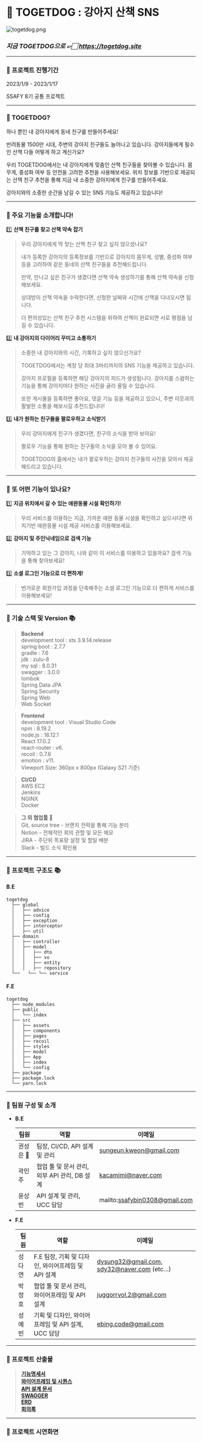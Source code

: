 # 🐶 TOGETDOG : 강아지 산책 SNS

![togetdog.png](https://s3.us-west-2.amazonaws.com/secure.notion-static.com/78d04b67-6415-47a6-8273-44d12ed46c17/togetdog.png?X-Amz-Algorithm=AWS4-HMAC-SHA256&X-Amz-Content-Sha256=UNSIGNED-PAYLOAD&X-Amz-Credential=AKIAT73L2G45EIPT3X45%2F20230213%2Fus-west-2%2Fs3%2Faws4_request&X-Amz-Date=20230213T062927Z&X-Amz-Expires=86400&X-Amz-Signature=0a9515192dc3c43908e6eec7a7a6d5ed813df9ac6a956f996aefee6a3c386290&X-Amz-SignedHeaders=host&response-content-disposition=filename%3D%22togetdog.png%22&x-id=GetObject)

### ***지금 TOGETDOG으로 👉🏻 https://togetdog.site***
---
### **💚 프로젝트 진행기간** ###
<p> 2023/1/9 - 2023/1/17 </p>
<p> SSAFY 8기 공통 프로젝트 </p>

---

### **💛 TOGETDOG?**
하나 뿐인 내 강아지에게 동네 친구를 만들어주세요!

반려동물 1500만 시대, 주변의 강아지 친구들도 늘어나고 있습니다. 강아지들에게 필수인 산책 다들 어떻게 하고 계신가요?

우리 TOGETDOG에서는 내 강아지에게 맞춤인 산책 친구들을 찾아볼 수 있습니다. 몸무게, 중성화 여부 등 안전을 고려한 추천을 사용해보세요. 위치 정보를 기반으로 제공되는 산책 친구 추천을 통해 지금 내 소중한 강아지에게 친구를 만들어주세요.

강아지와의 소중한 순간을 남길 수 있는 SNS 기능도 제공하고 있습니다!

---

### **💚 주요 기능을 소개합니다!** ###

1️⃣ **산책 친구를 찾고 산책 약속 잡기**

> 우리 강아지에게 딱 맞는 산책 친구 찾고 싶지 않으셨나요?
> 
> 내가 등록한 강아지의 등록정보를 기반으로 강아지의 몸무게, 성별, 중성화 여부 등을 고려하여 같은 동네의 산책 친구들을 추천해드립니다. 
>
> 만약, 만나고 싶은 친구가 생겼다면 산책 약속 생성하기를 통해 산책 약속을 신청해보세요.
>
> 상대방이 산책 약속을 수락한다면, 신청한 날짜와 시간에 산책을 다녀오시면 됩니다.
>
> 더 편의성있는 산책 친구 추천 시스템을 위하여 산책이 완료되면 서로 평점을 남길 수 있습니다.

2️⃣ **내 강아지의 다이어리 꾸미고 소통하기**

> 소중한 내 강아지와의 시간, 기록하고 싶지 않으신가요?
> 
> TOGETDOG에서는 계정 당 최대 3마리까지의 SNS 기능을 제공하고 있습니다. 
> 
> 강아지 프로필을 등록하면 해당 강아지의 피드가 생성됩니다. 강아지를 스왑하는 기능을 통해 강아지마다 원하는 사진을 골라 올릴 수 있습니다. 
>
> 또한 게시물을 등록하면 좋아요, 댓글 기능 등을 제공하고 있으니, 주변 이웃과의 활발한 소통을 해보시길 추천드립니다!

3️⃣ **내가 원하는 친구들을 팔로우하고 소식받기**

> 우리 강아지에게 친구가 생겼다면, 친구의 소식을 받아 보아요!
>
> 팔로우 기능을 통해 원하는 친구들의 소식을 모아 볼 수 있어요.
>
> TOGETDOG의 홈에서는 내가 팔로우하는 강아지 친구들의 사진을 모아서 제공해드리고 있습니다.

--- 
### **💛 또 어떤 기능이 있나요?**

1️⃣ **지금 위치에서 갈 수 있는 애완동물 시설 확인하기!**
> 우리 서비스를 이용하는 지금, 가까운 애완 동물 시설을 확인하고 싶으시다면 위치기반 애완동물 시설 제공 서비스를 이용해보세요.

2️⃣ **강아지 및 주인닉네임으로 검색 기능**
> 기억하고 있는 그 강아지, 나와 같이 이 서비스를 이용하고 있을까요? 검색 기능을 통해 찾아보세요!

3️⃣ **소셜 로그인 기능으로 더 편하게!**
> 번거로운 회원가입 과정을 단축해주는 소셜 로그인 기능으로 더 편하게 서비스를 이용해보세요!

---

### **💚 기술 스택 및 Version 📚** ###

> **Backend** <br>
development tool : sts 3.9.14.release <br>
spring boot : 2.7.7 <br>
gradle : 7.6 <br>
jdk : zulu-8 <br>
my sql : 8.0.31 <br>
swagger : 3.0.0 <br>
lombok <br>
Spring Data JPA <br>
Spring Security <br>
Spring Web <br>
Web Socket <br>


> **Frontend** <br>
development tool : Visual Studio Code <br>
npm : 8.19.2 <br>
node.js : 18.12.1 <br>
React 17.0.2 <br>
react-router : v6. <br>
recoil : 0.7.6 <br>
emotion : v11. <br>
Viewport Size: 360px x 800px (Galaxy S21 기준) <br>

>**CI/CD** <br>
AWS EC2 <br>
Jenkins <br>
NGINX <br>
Docker <br>

>**그 외 협업툴 📕** <br>
Git, source tree - 브랜치 전략을 통해 기능 분리<br>
Notion - 전체적인 회의 관할 및 모든 메모<br>
JIRA - 주단위 목표량 설정 및 할일 배분 <br>
Slack - 빌드 소식 확인용 <br>

--- 

### **💛 프로젝트 구조도 📚** ###

#### B.E
```
togetdog
  ├── global
  │   ├── advice
  │   ├── config
  │   ├── exception
  │   ├── interceptor
  │   ├── util
  ├── domain
  │   ├── controller
  │   ├── model
  │   │   ├── dto
  │   │   ├── vo
  │   │   ├── entity
  │   │   ├── repository
  └──	└── └── service 
```

#### F.E
```
togetdog
  ├── node_modules
  ├── public
  │   └── index
  ├── src
  │   ├── assets
  │   ├── components
  │   ├── pages
  │   ├── recoil
  │   ├── styles
  │   ├── model
  │   ├── App
  │   ├── index
  │   └── config
  ├── package
  ├── package.lock
  └── yarn.lock
```

---

### **💚 팀원 구성 및 소개** ###

- **B.E**
    
    
    | 팀원 | 역할 | 이메일 |
    | --- | --- | --- |
    | 권성은 👑 | 팀장, CI/CD, API 설계 및 관리 | sungeun.kweon@gmail.com |
    | 곽민주 | 협업 툴 및 문서 관리, 외부 API 관리, DB 설계 | kacamimi@naver.com |
    | 윤상빈 | API 설계 및 관리, UCC 담당 | mailto:ssafybin0308@gmail.com |
- **F.E**
    
    
    | 팀원 | 역할 | 이메일 |
    | --- | --- | --- |
    | 성다연 | F.E 팀장, 기획 및 디자인, 와이어프레임 및 API 설계 | dysung32@gmail.com, sdy32@naver.com (etc…) |
    | 박정호 | 협업 툴 및 문서 관리, 와이어프레임 및 API 설계 | juggorrvol.2@gmail.com |
    | 성예빈 | 기획 및 디자인, 와이어프레임 및 API 설계, UCC 담당 | ebing.code@gmail.com |


--- 

### **💛 프로젝트 산출물** ###
> [**기능명세서**](https://regal-beach-e41.notion.site/c40879febfaf42ed9956653e8435129f?v=ad2508761ce4498f90113f2ce236b7b7) <br>
> [**와이어프레임 및 시퀀스**](https://www.figma.com/file/bM2moocb7C1pZ1oNKSAYhi/%EA%B3%B5%ED%86%B5-%ED%94%84%EB%A1%9C%EC%A0%9D%ED%8A%B8-%EC%99%80%EC%9D%B4%EC%96%B4%ED%94%84%EB%A0%88%EC%9E%84?node-id=0%3A1) <br>
> [**API 설계 문서**](https://regal-beach-e41.notion.site/API-3572f7ae0b5f45ebb0a92c790e7e026b) <br>
> [**SWAGGER**](http://i8a807.p.ssafy.io:8080/swagger-ui/index.html) <br>
> [**ERD**](https://www.erdcloud.com/d/3HCYpC8Zzsv7PCsQL) <br>
> [**회의록**](https://regal-beach-e41.notion.site/dfe23419903d42a1b277b34039b0df26?v=7ec50ead467f4823b464f2e82d8314aa)


--- 

### **💚 프로젝트 시연화면** ###

